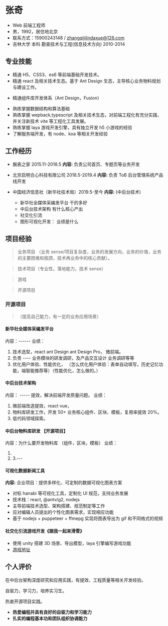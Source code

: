 # 张奇

- Web 前端工程师
- 男，1992，居住地北京
- 联系方式：15900243148 / zhangqijilindaxue@126.com
- 吉林大学 本科 勘查技术与工程(信息技术方向) 2010-2014

<!-- > 自我介绍（自我定位中后台技术专家，再企业里主导中后台技术项目研发，负责中后台业务提效工作，有大量的中后台开发经验。++++++++） -->

## 专业技能

- 精通 H5、CSS3、es6 等前端基础开发技术。
- 精通 react 及相关技术生态。基于 Ant Design 生态，主导核心业务物料规划与建设工作。
<!-- + 对react hooks最佳实践有充分开发经验（AHooks）。 -->
- 精通组件库开发体系（Ant Design，Fusion）
<!-- - 精通微前端技术应用实践（icestark，qiankun） -->
- 熟练掌握数据结构和算法基础
- 熟练掌握 wepback,typescript 及相关技术生态，对前端工程化有充分实践，并关注新技术 vite 等工程化工具发展。
- 熟练掌握 laya 游戏开发引擎，具有独立开发 h5 小游戏的经验
- 了解服务端开发，有 node、koa 等相关开发经验
  <!-- 主导业务核心 PC 物料库开发，开发系统化的组件、区块、模板，对中后台技术架构（ICE）有充分实践。 -->
  <!-- + 精通表单协议驱动开发（Formly） -->
  <!-- + 对低代码 low-code 应用实践有一定的研究。  -->

<!-- > 解决的问题，如何使用，应用的价值（质量、效能、性能、稳定性），如何度量价值。 -->

## 工作经历

- 腕表之家 2015.11-2018.5
  **内容:** 负责公司首页、专题页等业务开发

- 北京启明合心科技有限公司 2018.5-2019.4
  **内容:** 负责 ToB 后台管理系统产品线开发

- 中国经济信息社（新华社技术局）2019.5-至今
  **内容:**
  (中后台技术)
  - 新华社全媒体采编发平台 干的多好
  - 中后台技术架构 有什么核心产出
  - 社交化引流
  - 图形可视化开发： 业绩是什么

## 项目经验

> 业务项目 （业务 sense/项目复杂度，业务的发展方向，业务的价值，业务的主要困难和瓶颈，技术再业务中的核心贡献）。

> 技术项目（专业性，落地能力，技术 sense）

> 游戏

> 开源项目

### 开源项目

> （提高自己能力，有一定的业务应用场景）

#### 新华社全媒体采编发平台

内容：------
业绩：

1. 技术选型，react ant Design ant Design Pro， 微前端。
2. 负责 ---- 业务模块的研发调研，及产品交互设计 业务调研等等
3. 优化用户体验、性能优化， （怎么优化用户体验：表单自动填写，历史记忆功能，端智能推荐等）（性能优化，怎么做的。）

#### 中后台技术架构

内容： ----- 提效，解决前端开发质量问题。
业绩：

1. 微前端改造提效，react vue，
2. 物料库研发工作，开发 50+ 业务核心组件、区块、模板，复用率提效 20%。
3. 低代码领域探索。

#### 中后台物料库研发 【开源项目】

内容：为什么要开发物料库 （组件，区块，模板）
业绩：

1.
2. 3.---

#### 可视化数据新闻工具

**内容:** 企业项目：提供多样化、可定制的数据可视化图表方案

- 对标 hanabi 等可视化工具，定制化 UI 规范，支持业务发展
- 技术栈：react, @antv/g2, nodejs
- 主导前端技术选型、架构搭建、规范制定等工作
- 应对编辑人员提出的个性化图表需求，实现相应功能
- 基于 nodejs + puppeteer + ffmepg 实现将图表导出为 gif 和不同格式的视频

#### 社交化引流游戏开发《跟我一起来滑雪》

- 使用 unity 搭建 3D 场景、导出模型，laya 引擎编写游戏功能
- [游戏地址](https://pd.xinhua-news.cn/winter_olympics_laya/index.html)

## 个人评价

在中后台架构深度研究和应用实践，有提效、工程质量等相关开发经验。

自驱力，学习力，培养实习生。

热衷开源项目实践。

- **热爱编程并具有良好的自驱力和学习能力**
- **扎实的编程基本功和团队组织协调能力**

